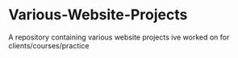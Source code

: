 # Various-Website-Projects
A repository containing various website projects ive worked on for clients/courses/practice

